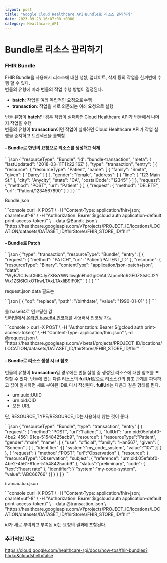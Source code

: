 ```yaml
---
layout: post
title: "Google Cloud Healthcare API-Bundle로 리소스 관리하기"
date: 2023-09-28 16:07:00 +0900
category: Healthcare_API
---
```

# Bundle로 리소스 관리하기
<h3>FHIR Bundle</h3>
<div class="explain">
FHIR Bundle을 사용해서 리소스에 대한 생성, 업데이트, 삭제 등의 작업을 한꺼번에 수행 할 수 있다.<br>
번들의 유형에 따라 번들의 작업 수행 방법이 결정된다.
<ul>
<li><b>batch</b>: 작업을 여러 독립적인 요청으로 수행</li>
<li><b>transaction</b>: 작업을 서로 의존되는 여러 요청으로 실행</li>
</ul>
번들 유형이 <b>batch</b>인 경우 작업이 실패하면 Cloud Healthcare API가 번들에서 나머지 작업을 수행</br>
번들의 유형이 <b>transaction</b>이면 작업이 실패하면 Cloud Healthcare API가 작업 실행을 중지하고 트랜잭션을 롤백함
</div>
<h4>-&nbsp;Bundle로 한번의 요청으로 리소스를 생성하고 삭제</h4>
```json
{
  "resourceType": "Bundle",
  "id": "bundle-transaction",
  "meta": {
    "lastUpdated": "2018-03-11T11:22:16Z"
  },
  "type": "transaction",
  "entry": [
    {
      "resource": {
        "resourceType": "Patient",
        "name": [
          {
            "family": "Smith",
            "given": [
              "Darcy"
            ]
          }
        ],
        "gender": "female",
        "address": [
          {
            "line": [
              "123 Main St."
            ],
            "city": "Anycity",
            "state": "CA",
            "postalCode": "12345"
          }
        ]
      },
      "request": {
        "method": "POST",
        "url": "Patient"
      }
    },
    {
      "request": {
        "method": "DELETE",
        "url": "Patient/1234567890"
      }
    }
  ]
}
```
<div class="explain">
<p><span class="file">Bundle.json</span>
</p>
</div>
```console
curl -X POST \
    -H "Content-Type: application/fhir+json; charset=utf-8" \
    -H "Authorization: Bearer $(gcloud auth application-default print-access-token)" \
    --data @Bundle.json \
    "https://healthcare.googleapis.com/v1/projects/PROJECT_ID/locations/LOCATION/datasets/DATASET_ID/fhirStores/FHIR_STORE_ID/fhir"
```

<h4>-&nbsp;Bundle로 Patch</h4>
```json
{
  "type": "transaction",
  "resourceType": "Bundle",
  "entry": [
    {
      "request": {
        "method": "PATCH",
        "url": "Patient/PATIENT_ID"
      },
      "resource": {
        "resourceType": "Binary",
        "contentType": "application/json-patch+json",
        "data": "WyB7ICJvcCI6ICJyZXBsYWNlIiwgInBhdGgiOiAiL2JpcnRoRGF0ZSIsICJ2YWx1ZSI6ICIxOTkwLTAxLTAxIiB9IF0K"
      }
    }
  ]
}
```
<div class="explain">
<p><span class="file">request.json</span>
data 필드는 
</p>
</div>
```json
[
  {
    "op": "replace",
    "path": "/birthdate",
    "value": "1990-01-01"
  }
]
```
<div class="explain">
<p>
를 base64로 인코딩한 값<br>
인터넷에서 <a href="https://www.convertstring.com/ko/EncodeDecode/Base64Encode">온라인 base64 인코더</a>를 사용해서 인코딩 가능
</p>
</div>
```console
> curl -X POST \
    -H "Authorization: Bearer $(gcloud auth print-access-token)" \
    -H "Content-Type: application/fhir+json" \
    -d @request.json \
    "https://healthcare.googleapis.com/v1beta1/projects/PROJECT_ID/locations/LOCATION/datasets/DATASET_ID/fhirStores/FHIR_STORE_ID/fhir"
```
<h4>-&nbsp;Bundle로 리소스 생성 시 id 참조</h4>
<div class="explain">
<p>
번들의 유형이 <b>transaction</b>일 경우에는 번들 실행 중 생성된 리소스에 대한 참조를 포함할 수 있다. 번들에 있는 다른 리소스의 <b>fullUrl</b>값으로 리소스간의 참조 관계를 파악하고 값이 일치하면 새로 부여된 ID로 다시 작성된다.
<b>fullUrl</b>는 다음과 같은 형태를 띈다.
<ul>
<li>urn:uuid:UUID</li>
<li>urn:oid:OID</li>
<li>모든 URL</li>
</ul>
단, RESOURCE_TYPE/RESOURCE_ID는 사용하지 않는 것이 좋다.
</p>
</div>
```json
{
    "resourceType": "Bundle",
    "type": "transaction",
    "entry":[
      {
        "request": {
          "method":"POST",
          "url":"Patient"
        },
        "fullUrl": "urn:oid:05efabf0-4be2-4561-91ce-51548425acb9",
        "resource": {
          "resourceType":"Patient",
          "gender":"male",
          "name": [
            {
              "use": "official",
              "family": "Han567",
              "given": [
                "Soheon"
              ]
            }
          ],
          "identifier" :[{
            "system":"my_code_system",
            "value":"107"
          }]
        }
      },
      {
        "request": {
          "method":"POST",
          "url":"Observation"
        },
        "resource": {
          "resourceType":"Observation",
          "subject": {
            "reference": "urn:oid:05efabf0-4be2-4561-91ce-51548425acb9"
          },
          "status":"preliminary",
          "code": {
            "text":"heart rate"
          },
          "identifier":[{
            "system":"my-code-system",
            "value":"ABC66766"
          }]
        }
      }
    ]
}
```
<div class="explain">
<p><span class="file">transaction.json</span>
</p>
</div>
```console
curl -X POST \
    -H "Content-Type: application/fhir+json; charset=utf-8" \
    -H "Authorization: Bearer $(gcloud auth application-default print-access-token)" \
    --data @transaction.json \
    "https://healthcare.googleapis.com/v1/projects/PROJECT_ID/locations/LOCATION/datasets/DATASET_ID/fhirStores/FHIR_STORE_ID/fhir"
```
<div class="explain">
<p>id가 새로 부여되고 부여된 id는 요청의 결과에 포함된다.
</p>
</div>
<h3>추가적인 자료</h3>
<a href="https://cloud.google.com/healthcare-api/docs/how-tos/fhir-bundles?hl=ko&cloudshell=false">https://cloud.google.com/healthcare-api/docs/how-tos/fhir-bundles?hl=ko&cloudshell=false</a>